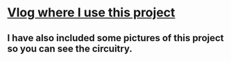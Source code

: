 # [Vlog where I use this project](https://www.youtube.com/watch?v=FN4jvJeORTI)

## I have also included some pictures of this project so you can see the circuitry.
